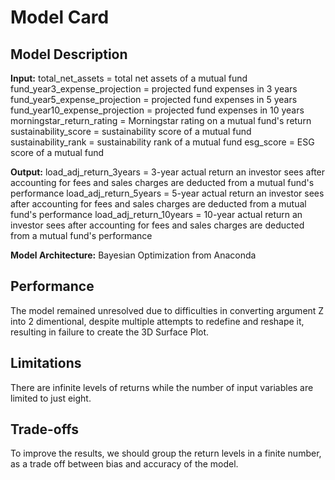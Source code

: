 # Model Card

## Model Description

**Input:** 
total_net_assets = total net assets of a mutual fund
fund_year3_expense_projection = projected fund expenses in 3 years
fund_year5_expense_projection = projected fund expenses in 5 years
fund_year10_expense_projection = projected fund expenses in 10 years
morningstar_return_rating = Morningstar rating on a mutual fund's return
sustainability_score = sustainability score of a mutual fund
sustainability_rank = sustainability rank of a mutual fund
esg_score = ESG score of a mutual fund

**Output:** 
load_adj_return_3years = 3-year actual return an investor sees after accounting for fees and sales charges are deducted from a mutual fund's performance
load_adj_return_5years = 5-year actual return an investor sees after accounting for fees and sales charges are deducted from a mutual fund's performance
load_adj_return_10years = 10-year actual return an investor sees after accounting for fees and sales charges are deducted from a mutual fund's performance

**Model Architecture:** 
Bayesian Optimization from Anaconda

## Performance

The model remained unresolved due to difficulties in converting argument Z into 2 dimentional, despite multiple attempts to redefine and reshape it, resulting in failure to create the 3D Surface Plot. 

## Limitations

There are infinite levels of returns while the number of input variables are limited to just eight. 

## Trade-offs

To improve the results, we should group the return levels in a finite number, as a trade off between bias and accuracy of the model.    
